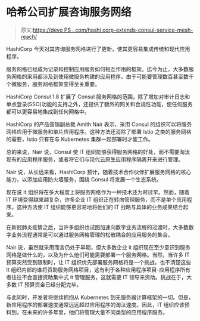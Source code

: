 # 哈希公司扩展咨询服务网络

> 原文:[https://devo PS . com/hashi corp-extends-consul-service-mesh-reach/](https://devops.com/hashicorp-extends-consul-service-mesh-reach/)

HashiCorp 今天对其咨询服务网格进行了更新，使其更容易集成传统和现代应用程序。

服务网格已经成为记录和控制应用服务如何相互作用的框架。迄今为止，大多数服务网格的采用都涉及到使用微服务构建的应用程序。由于可能要管理数百甚至数千个微服务，服务网格框架变得至关重要。

HashiCorp Consul 1.8 扩展了 Consul 服务网格的范围，除了增加对审计日志和单点登录(SSO)功能的支持之外，还提供了额外的网关和合规性功能，使任何服务都可以更容易地集成到任何网格中。

HashiCorp 的产品营销副总裁 Amith Nair 表示，采用 Consul 的组织可以将服务网格应用于微服务和单片应用程序。这种方法还消除了部署 Istio 之类的服务网格的需要，Istio 只有在与 Kubernetes 集群一起部署时才能工作。

总的来说，Nair 说，Consul 使 IT 组织能够获得服务网格的好处，而不需要淘汰现有的应用程序服务，或者将它们与现代云原生应用程序隔离开来进行管理。

Nair 说，从长远来看，HashiCorp 预计，随着技术合作伙伴扩展服务网格的核心能力，以添加应用防火墙服务，围绕 Consul 将发展一个生态系统。

现在说 It 组织将在多大程度上将服务网格作为一种技术还为时过早。然而，随着 IT 环境变得越来越复杂，许多企业 IT 组织正在转向管理服务，而不是单个应用程序。这种方法使 IT 组织能够更容易地将他们的 IT 战略与具体的业务成果结合起来。

在新冠肺炎疫情之后，当许多组织也试图加速向数字业务流程的过渡时，大多数数字业务流程通常是可以通过服务网格管理的松散耦合的应用服务的集合。

Nair 说，虽然就采用而言仍处于早期，但大多数企业 it 组织现在至少意识到服务网格是做什么的，以及为什么他们可能需要部署一个服务网格。当然，当许多 IT 预算突然受到限制时，让 IT 组织优先部署服务网格将是一个挑战。也不清楚这些 It 组织内部的谁将资助服务网格项目，这有利于各种应用程序项目-应用程序所有者往往不会直接资助集中式 it 管理服务，这就需要 IT 领导来资助。挑战在于，大多数 IT 预算资金已经分配完毕。

与此同时，开发者将继续拥抱从 Kubernetes 到无服务器计算框架的一切。但是，新应用程序的部署速度通常远远超过应用程序的淘汰速度。因此，IT 组织应该预料到，在未来的许多年里，他们将管理大量不同类型的应用程序服务。